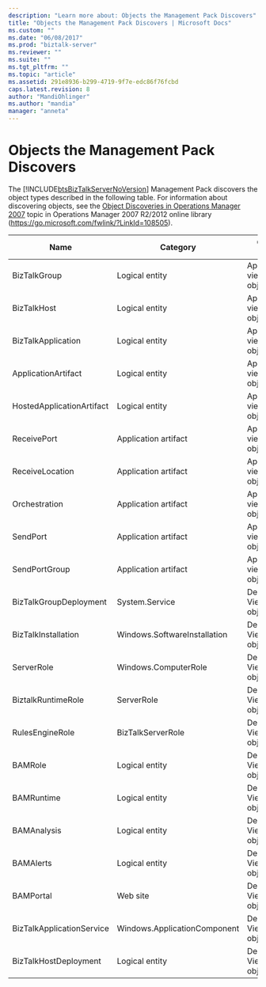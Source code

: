 ```yaml
---
description: "Learn more about: Objects the Management Pack Discovers"
title: "Objects the Management Pack Discovers | Microsoft Docs"
ms.custom: ""
ms.date: "06/08/2017"
ms.prod: "biztalk-server"
ms.reviewer: ""
ms.suite: ""
ms.tgt_pltfrm: ""
ms.topic: "article"
ms.assetid: 291e8936-b299-4719-9f7e-edc86f76fcbd
caps.latest.revision: 8
author: "MandiOhlinger"
ms.author: "mandia"
manager: "anneta"
---
```

# Objects the Management Pack Discovers
The [!INCLUDE[btsBizTalkServerNoVersion](../includes/btsbiztalkservernoversion-md.md)] Management Pack discovers the object types described in the following table. For information about discovering objects, see the [Object Discoveries in Operations Manager 2007](https://go.microsoft.com/fwlink/?LinkId=108505) topic in Operations Manager 2007 R2/2012 online library (<https://go.microsoft.com/fwlink/?LinkId=108505>).

|Name|Category|Object Type|
|----------|--------------|-----------------|
|BizTalkGroup|Logical entity|Application view objects|
|BizTalkHost|Logical entity|Application view objects|
|BizTalkApplication|Logical entity|Application view objects|
|ApplicationArtifact|Logical entity|Application view objects|
|HostedApplicationArtifact|Logical entity|Application view objects|
|ReceivePort|Application artifact|Application view objects|
|ReceiveLocation|Application artifact|Application view objects|
|Orchestration|Application artifact|Application view objects|
|SendPort|Application artifact|Application view objects|
|SendPortGroup|Application artifact|Application view objects|
|BizTalkGroupDeployment|System.Service|Deployment View objects|
|BizTalkInstallation|Windows.SoftwareInstallation|Deployment View objects|
|ServerRole|Windows.ComputerRole|Deployment View objects|
|BiztalkRuntimeRole|ServerRole|Deployment View objects|
|RulesEngineRole|BizTalkServerRole|Deployment View objects|
|BAMRole|Logical entity|Deployment View objects|
|BAMRuntime|Logical entity|Deployment View objects|
|BAMAnalysis|Logical entity|Deployment View objects|
|BAMAlerts|Logical entity|Deployment View objects|
|BAMPortal|Web site|Deployment View objects|
|BizTalkApplicationService|Windows.ApplicationComponent|Deployment View objects|
|BizTalkHostDeployment|Logical entity|Deployment View objects|
